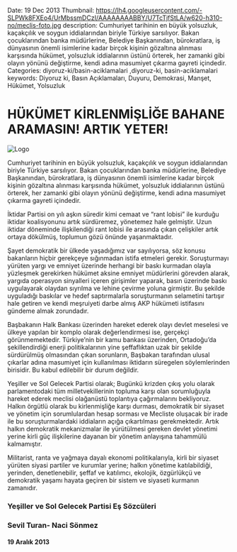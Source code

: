 Date: 19 Dec 2013
Thumbnail: https://lh4.googleusercontent.com/-SLPWk8FXEo4/UrMbssmDCzI/AAAAAAAABBY/U7TcTjfStLA/w620-h310-no/meclis-foto.jpg
description: Cumhuriyet tarihinin en büyük yolsuzluk, kaçakçılık ve soygun iddialarından biriyle Türkiye sarsılıyor. Bakan çocuklarından banka müdürlerine, Belediye Başkanından, bürokratlara, iş dünyasının önemli isimlerine kadar birçok kişinin gözaltına alınması karşısında hükümet, yolsuzluk iddialarının üstünü örterek, her zamanki gibi olayın yönünü değiştirme, kendi adına masumiyet çıkarma gayreti içindedir.
Categories: diyoruz-ki/basin-aciklamalari ,diyoruz-ki, basin-aciklamalari
keywords: Diyoruz ki, Basın Açıklamaları, Duyuru, Demokrasi, Manşet, Hükümet, Yolsuzluk

# HÜKÜMET KİRLENMİŞLİĞE BAHANE ARAMASIN! ARTIK YETER!

![Logo](https://lh4.googleusercontent.com/-SLPWk8FXEo4/UrMbssmDCzI/AAAAAAAABBY/U7TcTjfStLA/w620-h310-no/meclis-foto.jpg)


Cumhuriyet tarihinin en büyük yolsuzluk, kaçakçılık ve soygun iddialarından biriyle Türkiye sarsılıyor. Bakan çocuklarından banka müdürlerine, Belediye Başkanından, bürokratlara, iş dünyasının önemli isimlerine kadar birçok kişinin gözaltına alınması karşısında hükümet, yolsuzluk iddialarının üstünü örterek, her zamanki gibi olayın yönünü değiştirme, kendi adına masumiyet çıkarma gayreti içindedir.
 
İktidar Partisi on yılı aşkın süredir kimi cemaat ve “rant lobisi” ile kurduğu iktidar koalisyonunu artık sürdüremez, yönetemez hale gelmiştir. Uzun iktidar döneminde ilişkilendiği rant lobisi ile arasında çıkan çelişkiler artık ortaya dökülmüş, toplumun gözü önünde yaşanmaktadır.
 
Şayet demokratik bir ülkede yaşadığımız var sayılıyorsa, söz konusu bakanların hiçbir gerekçeye sığınmadan istifa etmeleri gerekir. Soruşturmayı yürüten yargı ve emniyet üzerinde herhangi bir baskı kurmadan olayla yüzleşmek gerekirken hükümet aksine emniyet müdürlerini görevden alarak, yargıda operasyon sinyalleri içeren girişimler yaparak, basın üzerinde baskı uygulayarak olaydan sıyrılma ve lehine çevirme yoluna girmiştir. Bu şekilde uyguladığı baskılar ve hedef saptırmalarla soruşturmanın selametini tartışır hale getiren ve kendi meşruiyeti darbe almış AKP hükümeti istifasını gündeme almak zorundadır.
 
Başbakanın Halk Bankası üzerinden hareket ederek olayı devlet meselesi ve ülkeye yapılan bir komplo olarak değerlendirmesi ise, gerçekçi görünmemektedir. Türkiye’nin bir kamu bankası üzerinden, Ortadoğu’da şekillendirdiği enerji politikalarının yine şeffaflıktan uzak bir şekilde sürdürülmüş olmasından çıkan sorunların, Başbakan tarafından ulusal çıkarlar adına masumiyet için kullanılması iktidarın süregelen söylemlerinden birisidir. Bu kabul edilebilir bir durum değildir.
 
Yeşiller ve Sol Gelecek Partisi olarak; Bugünkü krizden çıkış yolu olarak parlamentodaki tüm milletvekillerinin topluma karşı olan sorumluğuyla hareket ederek meclisi olağanüstü toplantıya çağırmalarını bekliyoruz. Halkın örgütlü olarak bu kirlenmişliğe karşı durması, demokratik bir siyaset ve yönetim için sorumlulardan hesap sorması ve Mecliste oluşacak bir irade ile bu soruşturmalardaki iddiaların açığa çıkartılması gerekmektedir. Artık halkın demokratik mekanizmalar ile yürütülmesi gereken devlet yönetimi yerine kirli güç ilişkilerine dayanan bir yönetim anlayışına tahammülü kalmamıştır.
 
Militarist, ranta ve yağmaya dayalı ekonomi politikalarıyla, kirli bir siyaset yürüten siyasi partiler ve kurumlar yerine; halkın yönetime katılabildiği, yerinden, denetlenebilir, şeffaf ve katılımcı, ekolojik, özgürlükçü ve demokratik yaşamı hayata geçiren bir sistem ve siyaseti kurmanın zamanıdır.

 
 
### Yeşiller ve Sol Gelecek Partisi Eş Sözcüleri
### Sevil Turan- Naci Sönmez

#### 19 Aralık 2013
